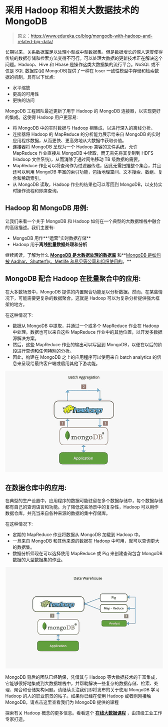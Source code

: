 # 采用 Hadoop 和相关大数据技术的 MongoDB

> 原文：<https://www.edureka.co/blog/mongodb-with-hadoop-and-related-big-data/>

长期以来，关系数据库足以处理小型或中型数据集。但是数据增长的惊人速度使得传统的数据存储和检索方法变得不可行。可以处理大数据的更新技术正在解决这个问题。Hadoop、Hive 和 Hbase 是操作这类大数据集的流行平台。NoSQL 或不仅是 SQL 数据库(如 MongoDB)提供了一种在 loser 一致性模型中存储和检索数据的机制，具有以下优点:

*   水平缩放
*   更高的可用性
*   更快的访问

MongoDB 工程团队最近更新了用于 Hadoop 的 MongoDB 连接器，以实现更好的集成。这使得 Hadoop 用户更容易:

*   将 MongoDB 中的实时数据与 Hadoop 相集成，以进行深入的离线分析。
*   连接器将 Hadoop 的 MapReduce 的分析能力展示给来自 MongoDB 的实时应用程序数据，从而更快、更高效地从大数据中获取价值。
*   连接器将 MongoDB 呈现为一个 Hadoop 兼容的文件系统，允许 MapReduce 作业直接从 MongoDB 中读取，而无需先将其复制到 HDFS (Hadoop 文件系统)，从而消除了通过网络移动 TB 级数据的需要。
*   MapReduce 作业可以将查询作为过滤器传递，因此无需扫描整个集合，并且还可以利用 MongoDB 丰富的索引功能，包括地理空间、文本搜索、数组、复合和稀疏索引。
*   从 MongoDB 读取，Hadoop 作业的结果也可以写回到 MongoDB，以支持实时操作流程和即席查询。

## **Hadoop 和 MongoDB 用例:**

让我们来看一个关于 MongoDB 和 Hadoop 如何在一个典型的大数据堆栈中融合的高级描述。我们主要有:

*   MongoDB 用作**“运营”实时数据存储**
*   Hadoop 用于**离线批量数据处理和分析**

继续阅读，了解为什么 [**MongoDB 是大数据处理的数据库**](https://www.edureka.co/blog/mongodb-the-database-for-big-data-processing/) 和**[MongoDB 是如何被 Aadhar、Shutterfly、Metlife 和易贝等公司和组织使用的](https://www.edureka.co/blog/real-world-use-cases-of-mongodb/)。**

## **MongoDB 配合 Hadoop 在批量聚合中的应用:**

在大多数场景中，MongoDB 提供的内置聚合功能足以分析数据。然而，在某些情况下，可能需要更复杂的数据聚合。这就是 Hadoop 可以为复杂分析提供强大框架的地方。

在这种情况下:

*   数据从 MongoDB 中提取，并通过一个或多个 MapReduce 作业在 Hadoop 中处理。数据也可以来自这些 MapReduce 作业中的其他位置，以开发多数据源解决方案。
*   然后，这些 MapReduce 作业的输出可以写回到 MongoDB，以便在以后的阶段进行查询和任何特别的分析。
*   因此，构建在 MongoDB 之上的应用程序可以使用来自 batch analytics 的信息来呈现给最终客户端或启用其他下游功能。

![Hadoop Mongo DB Aggregation](img/c05b95f81fd392daf1baca2a4b6f1995.png "Hadoop Mongo DB Aggregation")

## **在数据仓库中的应用:**

在典型的生产设置中，应用程序的数据可能驻留在多个数据存储中，每个数据存储都有自己的查询语言和功能。为了降低这些场景中的复杂性，Hadoop 可以用作数据仓库，并充当来自各种来源的数据的集中存储库。

在这种情况下:

*   定期的 MapReduce 作业将数据从 MongoDB 加载到 Hadoop 中。
*   一旦来自 MongoDB 和其他来源的数据在 Hadoop 中可用，就可以查询更大的数据集。
*   数据分析师现在可以选择使用 MapReduce 或 Pig 来创建查询包含 MongoDB 数据的大型数据集的作业。

![Data Warehouse](img/b603bf91fd7c8b7e1af68bcb6f926233.png "Data Warehouse")

MongoDB 背后的团队已经确保，凭借其与 Hadoop 等大数据技术的丰富集成，它能够很好地集成到大数据堆栈中，并帮助解决一些复杂的数据存储、检索、处理、聚合和仓储架构问题。请继续关注我们即将发布的关于使用 MongoDB 学习 Hadoop 的人的职业前景的帖子。如果你已经在使用 Hadoop 或者刚刚接触 MongoDB，请点击这里查看我们为 MongoDB 提供的课程

探索有关 Hadoop 概念的更多信息。看看这个 **[在线大数据课程](https://www.edureka.co/big-data-hadoop-training-certification)** ，由顶级工业工作专家打造。
